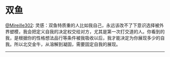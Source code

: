 # 双鱼



[@Mireille302](https://weibo.com/n/Mireille302?from=feed&loc=at): 灵感：双鱼特质重的人比如我自己，永远该改不了下意识选择被外界塑模，我会把定义自我的决定权交给对方，尤其是第一次打交道的人。你看到的我，是根据你的性格想法品行等条件被我吸收以后，我才能决定为你展现多少的自我。所以北交金牛，从溶解到凝固，需要固定自我的展现。





***





